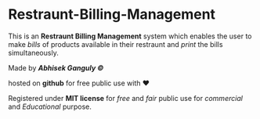 # Restraunt-Billing-Management
This is an **Restraunt Billing Management** system which enables the user to make *bills* of products available in their restraunt and
*print* the bills simultaneously.

Made by ***Abhisek Ganguly ©*** 

hosted on **github** for free public use with ❤

Registered under **MIT license** for *free* and *fair* public use for *commercial* and *Educational* purpose.
